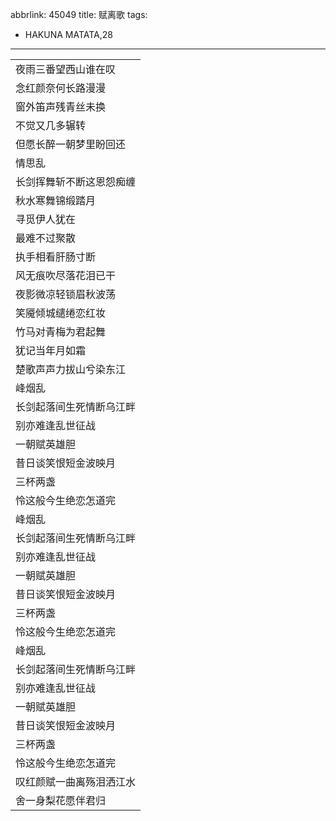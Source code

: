 abbrlink: 45049
title: 赋离歌
tags:
  - HAKUNA MATATA,28
---
|      |
|--|
|夜雨三番望西山谁在叹|
|念红颜奈何长路漫漫|
|窗外笛声残青丝未换|
|不觉又几多辗转|
|但愿长醉一朝梦里盼回还|
|情思乱|
|长剑挥舞斩不断这恩怨痴缠|
|秋水寒舞锦缎踏月|
|寻觅伊人犹在|
|最难不过聚散|
|执手相看肝肠寸断|
|风无痕吹尽落花泪已干|
|夜影微凉轻锁眉秋波荡|
|笑魇倾城缱绻恋红妆|
|竹马对青梅为君起舞|
|犹记当年月如霜|
|楚歌声声力拔山兮染东江|
|峰烟乱|
|长剑起落间生死情断乌江畔|
|别亦难逢乱世征战|
|一朝赋英雄胆|
|昔日谈笑恨短金波映月|
|三杯两盏|
|怜这般今生绝恋怎道完|
|峰烟乱|
|长剑起落间生死情断乌江畔|
|别亦难逢乱世征战|
|一朝赋英雄胆|
|昔日谈笑恨短金波映月|
|三杯两盏|
|怜这般今生绝恋怎道完|
|峰烟乱|
|长剑起落间生死情断乌江畔|
|别亦难逢乱世征战|
|一朝赋英雄胆|
|昔日谈笑恨短金波映月|
|三杯两盏|
|怜这般今生绝恋怎道完|
|叹红颜赋一曲离殇泪洒江水|
|舍一身梨花愿伴君归|